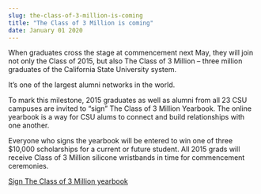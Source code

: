```yaml
---
slug: the-class-of-3-million-is-coming
title: "The Class of 3 Million is coming"
date: January 01 2020
---
```


<p>When graduates cross the stage at commencement next May, they will join not only the Class of 2015, but also The Class of 3 Million – three million graduates of the California State University system.
</p><p>It’s one of the largest alumni networks in the world.
</p><p>To mark this milestone, 2015 graduates as well as alumni from all 23 CSU campuses are invited to “sign” The Class of 3 Million Yearbook. The online yearbook is a way for CSU alums to connect and build relationships with one another.
</p><p>Everyone who signs the yearbook will be entered to win one of three $10,000 scholarships for a current or future student. All 2015 grads will receive Class of 3 Million silicone wristbands in time for commencement ceremonies.
</p><p><a href="https://classof3million.calstate.edu">Sign The Class of 3 Million yearbook</a> <a href="http://Classof3Million.calstate.edu."></a>
</p>
